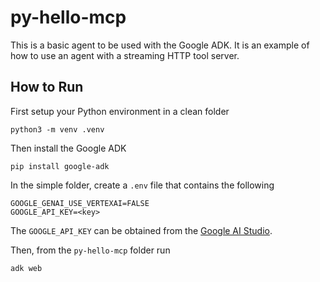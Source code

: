 # py-hello-mcp

This is a basic agent to be used with the Google ADK.  It is an example of how to use an agent with a streaming HTTP tool server.

## How to Run

First setup your Python environment in a clean folder

```
python3 -m venv .venv
```
Then install the Google ADK
```
pip install google-adk
```
In the simple folder, create a `.env` file that contains the following
```
GOOGLE_GENAI_USE_VERTEXAI=FALSE
GOOGLE_API_KEY=<key>
``` 
The `GOOGLE_API_KEY` can be obtained from the [Google AI Studio](https://aistudio.google.com/apikey).

Then, from the `py-hello-mcp` folder run
```
adk web
```